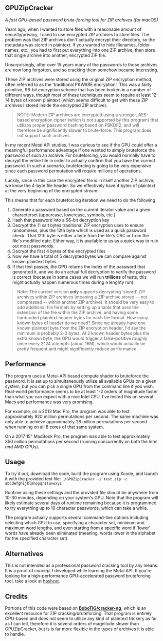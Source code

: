 ##  GPUZipCracker
*A fast GPU-based password brute-forcing tool for ZIP archives (for macOS)*

Years ago, when I wanted to store files with a reasonable amount of security/privacy, I used to use encrypted ZIP archives to store files. The problem was that ZIP archives don't actually encrypt their directory, so the metadata was stored in plaintext. If you wanted to hide filenames, folder names, etc., you had to first put everything into one ZIP archive, then store that single archive into another, encrypted ZIP file.

Unsurprisingly, after over 15 years many of the passwords to those archives are now long forgotten, and so cracking them somehow became interesting.

These ZIP archives were stored using the original ZIP encryption method, often referred to as the 'traditional PKWARE encryption'. This was a fairly primitive, 96-bit encryption scheme that has been broken in a number of different ways, though most of these techniques seem to require at least 12-14 bytes of known plaintext (which seems difficult to get with these ZIP archives I stored inside the encrypted ZIP archive).

>NOTE: Modern ZIP archives are encrypted using a stronger, AES-based encryption cipher (which is not supported by this program) that utilizes proper password hashing based on PBKDF2, and will therefore be significantly slower to brute-force. This program does not support such archives.

In my recent Metal API studies, I was curious to see if the GPU could offer a meaningful performance advantage if one wanted to simply bruteforce the password of such an archive. For bruteforcing, you would normally have to decrypt the entire file in order to actually confirm that you have the correct password. In such a scenario, bruteforcing is going to be very expensive since each password permutation will require millions of operations.

Luckily, since in this case the encrypted file is in itself another ZIP archive, we know the 4-byte file header. So we effectively have 4 bytes of plaintext at the very beginning of the encrypted stream.

This means that for each bruteforcing iteration we need to do the following:
1. Generate a password based on the current iterator value and a given characterset (uppercase, lowercase, symbols, etc.)
2. Hash that password into a 96-bit decryption key
3. Decrypt the 11 salt bytes traditional ZIP encryption uses to ensure randomness, plus the 12th byte which is used as a quick password check. That 12th byte is either a byte from the file's CRC or from the file's modified date. Either way, it is available to us as a quick way to rule out most passwords.
4. Decrypt the first 4 bytes of the encrypted files
5. Now we have a total of 5 decrypted bytes we can compare against known plaintext bytes.
6. If that test passes, the GPU returns the index of the password that generated it, and we do an actual full decryption to verify the password is correct (because in some cases we will run **trillions** of tests, this might actually happen numerous times during a lenghty run).

> Note: The current version **only** supports decrypting 'stored' ZIP archives within ZIP archives (meaning a ZIP archive stored -- not compressed -- within another ZIP archive). It should be very easy to add additional file formats by setting up a table that uses the extension of the file within the ZIP archive, and having some hardcoded plaintext header bytes for each file format. How many known bytes of header do we need? Since we already have one known plaintext byte from the ZIP encryption header, I'd say the minimum is probably 2-3 bytes.
> At 2 known header bytes plus the extra known byte, the GPU would trigger a false-positive roughly once every 2^24 attempts (about 16M), which would actually be pretty frequent and might significantly reduce performance.

## Performance

The program uses a Metal-API based compute shader to bruteforce the password. It is set up to simultaneously utilize all available GPUs on a given system, but you can pick a single GPU from the command line if you wish.
Real-world performance seems to be at least 1-2 orders of magnitude faster than what you can expect with a nice Intel CPU. I've tested this on several Macs and performance was very promising.

For example, on a 2013 Mac Pro, the program was able to test approximately 920 million permutations per second. The same machine was only able to achieve approximately 28 million permutations per second when running on all 8 cores of that same system.

On a 2017 15" MacBook Pro, the program was able to test approximately 350 million permutations per second (running concurrently on both the Intel *and* AMD GPUs).

## Usage
To try it out, download the code, build the program using Xcode, and launch it with the provided test file:
`./GPUZipCracker -i test.zip -c abcdefghijklmnopqrstuvwxyz`

Runtime using these settings and the provided file should be anywhere from 10-30 minutes, depending on your system's GPU. Note that the program will likely estimate several days of runtime remaining because it is programmed to try everything up to 10 character passwords, which can take a while.

The program actually supports several command-line options including selecting which GPU to use, specifying a character set, minimum and maximum word lengths, and even starting from a specific word if 'lower' words have already been eliminated (meaning, words lower in the alphabet for the specified character set).

## Alternatives
This is not intended as a professional password cracking tool by any means. It is a proof of concept I developed while learning the Metal API. If you're looking for a high-performance GPU-accelerated password bruteforcing tool, take a look at [hashcat](https://github.com/hashcat/hashcat).

## Credits
Portions of this code were based on [**BoboTiG/cracker-ng**](https://github.com/BoboTiG/cracker-ng), which is an excellent resource for ZIP cracking/bruteforcing. That program is entirely CPU-based and does not seem to utilize any kind of plaintext trickery as far as I can tell, therefore it is several orders of magnitude slower than GPUZipCracker, but is is far more flexible in the types of archives it is able to handle.
